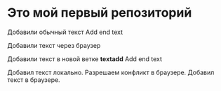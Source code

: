﻿# Это мой первый репозиторий

Добавили обычный текст Add end text

Добавили текст через браузер

Добавили текст в новой ветке **textadd** Add end text


Добавил текст локально.
Разрешаем конфликт в браузере. Добавил текст в браузере.

